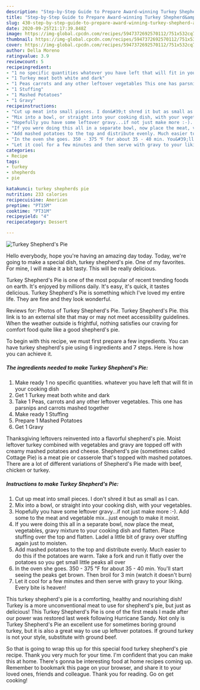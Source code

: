 ```yaml
---
description: "Step-by-Step Guide to Prepare Award-winning Turkey Shepherd&amp;#39;s Pie"
title: "Step-by-Step Guide to Prepare Award-winning Turkey Shepherd&amp;#39;s Pie"
slug: 430-step-by-step-guide-to-prepare-award-winning-turkey-shepherd-and-39-s-pie
date: 2020-09-25T21:17:39.848Z
image: https://img-global.cpcdn.com/recipes/5947372692570112/751x532cq70/turkey-shepherds-pie-recipe-main-photo.jpg
thumbnail: https://img-global.cpcdn.com/recipes/5947372692570112/751x532cq70/turkey-shepherds-pie-recipe-main-photo.jpg
cover: https://img-global.cpcdn.com/recipes/5947372692570112/751x532cq70/turkey-shepherds-pie-recipe-main-photo.jpg
author: Della Moreno
ratingvalue: 3.9
reviewcount: 5
recipeingredient:
- "1 no specific quantities whatever you have left that will fit in your cooking dish"
- "1 Turkey meat both white and dark"
- "1 Peas carrots and any other leftover vegetables This one has parsnips and carrots mashed together"
- "1 Stuffing"
- "1 Mashed Potatoes"
- "1 Gravy"
recipeinstructions:
- "Cut up meat into small pieces. I don&#39;t shred it but as small as I can."
- "Mix into a bowl, or straight into your cooking dish, with your vegetables."
- "Hopefully you have some leftover gravy...if not just make more :-). Add some to the meat and vegetable mix...just enough to make it moist."
- "If you were doing this all in a separate bowl, now place the meat, vegetables, gravy mixture to your cooking dish and flatten. Place stuffing over the top and flatten. Ladel a little bit of gravy over stuffing again just to moisten."
- "Add mashed potatoes to the top and distribute evenly. Much easier to do this if the potatoes are warm. Take a fork and run it flatly over the potatoes so you get small little peaks all over"
- "In the oven she goes. 350 - 375 ℉ for about 35 - 40 min. You&#39;ll start seeing the peaks get brown. Then broil for 3 min (watch it doesn&#39;t burn)"
- "Let it cool for a few minutes and then serve with gravy to your liking. Every bite is heaven!"
categories:
- Recipe
tags:
- turkey
- shepherds
- pie

katakunci: turkey shepherds pie 
nutrition: 233 calories
recipecuisine: American
preptime: "PT15M"
cooktime: "PT31M"
recipeyield: "4"
recipecategory: Dessert

---
```



![Turkey Shepherd&#39;s Pie](https://img-global.cpcdn.com/recipes/5947372692570112/751x532cq70/turkey-shepherds-pie-recipe-main-photo.jpg)

Hello everybody, hope you're having an amazing day today. Today, we're going to make a special dish, turkey shepherd&#39;s pie. One of my favorites. For mine, I will make it a bit tasty. This will be really delicious.

Turkey Shepherd&#39;s Pie is one of the most popular of recent trending foods on earth. It's enjoyed by millions daily. It's easy, it's quick, it tastes delicious. Turkey Shepherd&#39;s Pie is something which I've loved my entire life. They are fine and they look wonderful.

Reviews for: Photos of Turkey Shepherd&#39;s Pie. Turkey Shepherd&#39;s Pie. this link is to an external site that may or may not meet accessibility guidelines. When the weather outside is frightful, nothing satisfies our craving for comfort food quite like a good shepherd&#39;s pie.


To begin with this recipe, we must first prepare a few ingredients. You can have turkey shepherd&#39;s pie using 6 ingredients and 7 steps. Here is how you can achieve it.

<!--inarticleads1-->

##### The ingredients needed to make Turkey Shepherd&#39;s Pie:

1. Make ready 1 no specific quantities. whatever you have left that will fit in your cooking dish
1. Get 1 Turkey meat both white and dark
1. Take 1 Peas, carrots and any other leftover vegetables. This one has parsnips and carrots mashed together
1. Make ready 1 Stuffing
1. Prepare 1 Mashed Potatoes
1. Get 1 Gravy


Thanksgiving leftovers reinvented into a flavorful shepherd&#39;s pie. Moist leftover turkey combined with vegetables and gravy are topped off with creamy mashed potatoes and cheese. Shepherd&#39;s pie (sometimes called Cottage Pie) is a meat pie or casserole that&#39;s topped with mashed potatoes. There are a lot of different variations of Shepherd&#39;s Pie made with beef, chicken or turkey. 

<!--inarticleads2-->

##### Instructions to make Turkey Shepherd&#39;s Pie:

1. Cut up meat into small pieces. I don&#39;t shred it but as small as I can.
1. Mix into a bowl, or straight into your cooking dish, with your vegetables.
1. Hopefully you have some leftover gravy...if not just make more :-). Add some to the meat and vegetable mix...just enough to make it moist.
1. If you were doing this all in a separate bowl, now place the meat, vegetables, gravy mixture to your cooking dish and flatten. Place stuffing over the top and flatten. Ladel a little bit of gravy over stuffing again just to moisten.
1. Add mashed potatoes to the top and distribute evenly. Much easier to do this if the potatoes are warm. Take a fork and run it flatly over the potatoes so you get small little peaks all over
1. In the oven she goes. 350 - 375 ℉ for about 35 - 40 min. You&#39;ll start seeing the peaks get brown. Then broil for 3 min (watch it doesn&#39;t burn)
1. Let it cool for a few minutes and then serve with gravy to your liking. Every bite is heaven!


This turkey shepherd&#39;s pie is a comforting, healthy and nourishing dish! Turkey is a more unconventional meat to use for shepherd&#39;s pie, but just as delicious! This Turkey Shepherd&#39;s Pie is one of the first meals I made after our power was restored last week following Hurricane Sandy. Not only is Turkey Shepherd&#39;s Pie an excellent use for sometimes boring ground turkey, but it is also a great way to use up leftover potatoes. If ground turkey is not your style, substitute with ground beef. 

So that is going to wrap this up for this special food turkey shepherd&#39;s pie recipe. Thank you very much for your time. I'm confident that you can make this at home. There's gonna be interesting food at home recipes coming up. Remember to bookmark this page on your browser, and share it to your loved ones, friends and colleague. Thank you for reading. Go on get cooking!
